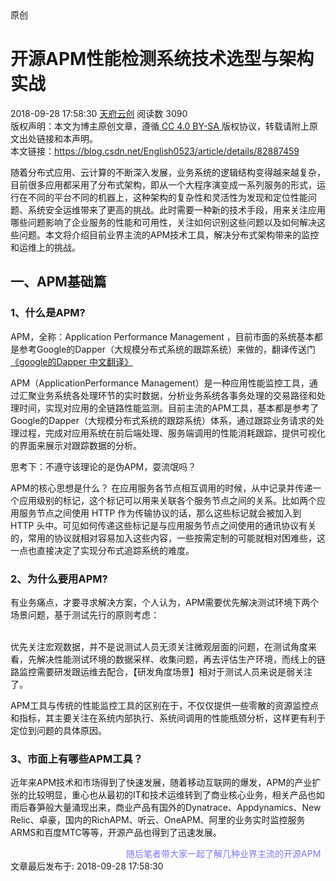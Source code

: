 <div class="blog-content-box">
<div class="article-header-box">
<div class="article-header">
<div class="article-title-box">
<span class="article-type type-1 float-left">原创</span>                <h1 class="title-article">开源APM性能检测系统技术选型与架构实战</h1>
</div>
<div class="article-info-box">
<div class="article-bar-top">
<span class="time">2018-09-28 17:58:30</span>
<a class="follow-nickName" href="https://me.csdn.net/English0523" target="_blank" rel="noopener">天府云创</a>
<span class="read-count">阅读数 3090</span>
</div>
<div class="operating">
</div>
</div>
</div>
</div>
<article class="baidu_pl">
<div id="article_content" class="article_content clearfix" style="height: 1184px; overflow: hidden;">
<div class="article-copyright">
<span class="creativecommons">
<a rel="license" href="http://creativecommons.org/licenses/by-sa/4.0/">
</a>
<span>
版权声明：本文为博主原创文章，遵循<a href="http://creativecommons.org/licenses/by-sa/4.0/" target="_blank" rel="noopener"> CC 4.0 BY-SA </a>版权协议，转载请附上原文出处链接和本声明。            </span>
<div class="article-source-link2222">
本文链接：<a href="https://blog.csdn.net/English0523/article/details/82887459">https://blog.csdn.net/English0523/article/details/82887459</a>
</div>
</span>
</div>
<link rel="stylesheet" href="https://csdnimg.cn/release/phoenix/template/css/ck_htmledit_views-3019150162.css">
<link rel="stylesheet" href="https://csdnimg.cn/release/phoenix/template/css/ck_htmledit_views-3019150162.css">
<div class="htmledit_views" id="content_views">
<p>随着分布式应用、云计算的不断深入发展，业务系统的逻辑结构变得越来越复杂，目前很多应用都采用了分布式架构，即从一个大程序演变成一系列服务的形式，运行在不同的平台不同的机器上，这种架构的复杂性和灵活性为发现和定位性能问题、系统安全运维带来了更高的挑战。此时需要一种新的技术手段，用来关注应用哪些问题影响了企业服务的性能和可用性，关注如何识别这些问题以及如何解决这些问题。本文将介绍目前业界主流的APM技术工具，解决分布式架构带来的监控和运维上的挑战。</p>

<h2><a name="t0"></a>一、APM基础篇</h2>

<h3><a name="t1"></a>1、什么是APM?</h3>

<p>APM，全称：Application Performance Management&nbsp;，目前市面的系统基本都是参考Google的Dapper（大规模分布式系统的跟踪系统）来做的，翻译传送门<a href="http://bigbully.github.io/Dapper-translation/" rel="nofollow" data-token="78bf2e0d797d7da357b0c0368b9d7aa5">《google的Dapper 中文翻译》</a></p>

<p>APM（ApplicationPerformance Management）是一种应用性能监控工具，通过汇聚业务系统各处理环节的实时数据，分析业务系统各事务处理的交易路径和处理时间，实现对应用的全链路性能监测。目前主流的APM工具，基本都是参考了Google的Dapper（大规模分布式系统的跟踪系统）体系，通过跟踪业务请求的处理过程，完成对应用系统在前后端处理、服务端调用的性能消耗跟踪，提供可视化的界面来展示对跟踪数据的分析。</p>

<p>思考下：不遵守该理论的是伪APM，耍流氓吗？</p>

<p>APM的核心思想是什么？&nbsp;在应用服务各节点相互调用的时候，从中记录并传递一个应用级别的标记，这个标记可以用来关联各个服务节点之间的关系。比如两个应用服务节点之间使用 HTTP 作为传输协议的话，那么这些标记就会被加入到 HTTP 头中。可见如何传递这些标记是与应用服务节点之间使用的通讯协议有关的，常用的协议就相对容易加入这些内容，一些按需定制的可能就相对困难些，这一点也直接决定了实现分布式追踪系统的难度。</p>

<h3><a name="t2"></a>2、为什么要用APM?</h3>

<p>有业务痛点，才要寻求解决方案，个人认为，APM需要优先解决测试环境下两个场景问题，基于测试先行的原则考虑：</p>

<p><a href="https://s3.amazonaws.com/infoq.content.live.0/articles/apm-Pinpoint-practice/zh/resources/2231-1513792218601.png" rel="nofollow" data-token="77269f65bad0533d3e81d2d3af2f96b0"><img alt="" class="has" src="https://res.infoq.com/articles/apm-Pinpoint-practice/zh/resources/2231-1513792218601.png"></a><br><br>
优先关注宏观数据，并不是说测试人员无须关注微观层面的问题，在测试角度来看，先解决性能测试环境的数据采样、收集问题，再去评估生产环境，而线上的链路监控需要研发跟运维去配合，【研发角度场景】相对于测试人员来说是弱关注了。</p>

<p>APM工具与传统的性能监控工具的区别在于，不仅仅提供一些零散的资源监控点和指标，其主要关注在系统内部执行、系统间调用的性能瓶颈分析，这样更有利于定位到问题的具体原因。</p>

<h3><a name="t3"></a>3、市面上有哪些APM工具？</h3>

<p>近年来APM技术和市场得到了快速发展，随着移动互联网的爆发，APM的产业扩张的比较明显，重心也从最初的IT和技术运维转到了商业核心业务，相关产品也如雨后春笋般大量涌现出来，商业产品有国外的Dynatrace、Appdynamics、New Relic、卓豪，国内的RichAPM、听云、OneAPM、阿里的业务实时监控服务 ARMS和百度MTC等等，开源产品也得到了迅速发展。</p>

<p>&nbsp; &nbsp; &nbsp; &nbsp; &nbsp; &nbsp; &nbsp; &nbsp; &nbsp; &nbsp; &nbsp; &nbsp; &nbsp; &nbsp; &nbsp; &nbsp; &nbsp; &nbsp; &nbsp; &nbsp; &nbsp; &nbsp; &nbsp; &nbsp;<span style="color:#7c79e5;">随后笔者带大家一起了解几种业界主流的开源APM工具。。。</span></p>

<ul><li>Pinpoint<br>
Pinpoint is an open source APM (Application Performance Management) tool for large-scale distributed systems written in Java.<br><a href="https://github.com/naver/pinpoint" rel="nofollow" data-token="23f6903f4f5029c6398cbbc7eed04e23">https://github.com/naver/pinpoint</a></li>
<li>SkyWalking<br>
A distributed tracing system, and APM ( Application Performance Monitoring ) .<br><a href="http://skywalking.org/" rel="nofollow" data-token="25a164e252c15d4bb217140f7be854fd">http://skywalking.org</a></li>
<li>Zipkin<br>
Zipkin is a distributed tracing system. It helps gather timing data needed to troubleshoot latency problems in microservice architectures. It manages both the collection and lookup of this data. Zipkin’s design is based on the Google Dapper paper.<br><a href="http://zipkin.io/" rel="nofollow" data-token="e76441fa25059c3de4a4498603c6a03f">http://zipkin.io/</a></li>
<li>CAT （大众点评）<br>
CAT基于Java开发的实时应用监控平台，包括实时应用监控，业务监控。<br><a href="https://github.com/dianping/cat" rel="nofollow" data-token="ddbf437038ace360118350588b6ca8ef">https://github.com/dianping/cat</a></li>
</ul><p>我所知道相对有名的APM系统主要有以下几个（翻译上面的英文原文）：</p>

<ul><li><strong>1、Pinpoint</strong></li>
</ul><p>github地址：<a href="https://link.zhihu.com/?target=https%3A//github.com/naver/pinpoint" rel="nofollow" data-token="06a51456bcee3d0e4712a36c20af391c">GitHub - naver/pinpoint: Pinpoint is an open source APM (Application Performance Management) tool for large-scale distributed systems written in Java.</a><br>
对java领域的性能分析有兴趣的朋友都应该看看这个开源项目，这个是一个韩国团队开源出来的，通过JavaAgent的机制来做字节码代码植入，实现加入traceid和抓取性能数据的目的。<br>
NewRelic、Oneapm之类的工具在java平台上的性能分析也是类似的机制。</p>

<ul><li><strong>2、SkyWalking</strong></li>
</ul><p>github地址：<a href="https://link.zhihu.com/?target=https%3A//github.com/wu-sheng/sky-walking" rel="nofollow" data-token="8f947f93fc3d8f1d6b647bb456a49e70">wu-sheng/sky-walking</a><br>
这是国内一位叫吴晟的兄弟开源的，也是一个对JAVA分布式应用程序集群的业务运行情况进行追踪、告警和分析的系统，在github上也有400多颗星了。<br>
功能相对pinpoint还是稍弱一些，插件还没那么丰富，不过也很难得了。</p>

<ul><li><strong>3、Zipkin</strong></li>
</ul><p>官网：<a href="https://link.zhihu.com/?target=http%3A//zipkin.io/" rel="nofollow" data-token="51e302dfec7828ae16ecf279210ce97f">OpenZipkin · A distributed tracing system</a><br>
github地址：<a href="https://link.zhihu.com/?target=https%3A//github.com/openzipkin/zipkin" rel="nofollow" data-token="b04402cd495c919c219153ed742de9fe">GitHub - openzipkin/zipkin: Zipkin is a distributed tracing system</a><br>
这个是twitter开源出来的，也是参考Dapper的体系来做的。<br><br>
Zipkin的java应用端是通过一个叫Brave的组件来实现对应用内部的性能分析数据采集。<br>
Brave的github地址：<a href="https://link.zhihu.com/?target=https%3A//github.com/openzipkin/brave" rel="nofollow" data-token="7c8454e1dbe1c924a9e692789b42d387">https://github.com/openzipkin/brave</a><br>
这个组件通过实现一系列的java拦截器，来做到对http/servlet请求、数据库访问的调用过程跟踪。<br>
然后通过在spring之类的配置文件里加入这些拦截器，完成对java应用的性能数据采集。</p>

<ul><li><strong>4、CAT</strong></li>
</ul><p>github地址：<a href="https://link.zhihu.com/?target=https%3A//github.com/dianping/cat" rel="nofollow" data-token="ca79351dc499bc96d2e01f71fec487c5">GitHub - dianping/cat: Central Application Tracking</a><br>
这个是大众点评开源出来的，实现的功能也还是蛮丰富的，国内也有一些公司在用了。<br>
不过他实现跟踪的手段，是要在代码里硬编码写一些“埋点”，也就是侵入式的。<br>
这样做有利有弊，好处是可以在自己需要的地方加埋点，比较有针对性；坏处是必须改动现有系统，很多开发团队不愿意。</p>

<ul><li><strong>5、Xhprof/Xhgui</strong></li>
</ul><p>这两个工具的组合，是针对PHP应用提供APM能力的工具，也是非侵入式的。<br>
Xhprof github地址：<a href="https://link.zhihu.com/?target=https%3A//github.com/preinheimer/xhprof" rel="nofollow" data-token="9f3c9b13027a9cc7cfcd184dbabfa50f">GitHub - preinheimer/xhprof: XHGUI is a GUI for the XHProf PHP extension, using a database backend, and pretty graphs to make it easy to use and interpret.</a><br>
Xhgui github地址：<a href="https://link.zhihu.com/?target=https%3A//github.com/perftools/xhgui" rel="nofollow" data-token="2898bad5d01e5e389a3d5ba2908a3506">GitHub - perftools/xhgui: A graphical interface for XHProf data built on MongoDB</a><br><br><span style="color:#f33b45;"><strong>&nbsp; &nbsp; &nbsp; &nbsp; &nbsp; &nbsp; &nbsp; &nbsp; &nbsp; &nbsp; &nbsp; &nbsp; &nbsp; &nbsp; &nbsp; &nbsp; 前面三个工具里面，我推荐的顺序依次是Pinpoint—》Zipkin—》CAT。</strong></span><br><br>
原因很简单，就是这三个工具对于程序源代码和配置文件的侵入性，是依次递增的：<br>
Pinpoint：基本不用修改源码和配置文件，只要在启动命令里指定javaagent参数即可，对于运维人员来讲最为方便；<br>
Zipkin：需要对Spring、web.xml之类的配置文件做修改，相对麻烦一些；<br>
CAT：因为需要修改源码设置埋点，因此基本不太可能由运维人员单独完成，而必须由开发人员的深度参与了，而很多开发人员是比较抗拒在代码中加入这些东西滴；<br><br>
相对于传统的监控软件（Zabbix之流）的区别，APM跟关注在对于系统内部执行、系统间调用的性能瓶颈分析，这样更有利于定位到问题的具体原因，而不仅仅像传统监控软件一样只提供一些零散的监控点和指标，就算告警了也不知道问题是出在哪里。&nbsp;</p>

<h3><a name="t4"></a>4、先说结论</h3>

<p>目前比较贴合 Google Dapper 原理设计的，Pinpoint 优于 Zipkin。<br>
Pinpoint对代码的零侵入，运用JavaAgent字节码增强技术，添加启动参数即可。<br>
并且符合【测试角度场景】性能测试调优监控的宏观；<br>
当然，结论太早了，会有疑惑：</p>

<p>“&nbsp;Spring Cloud Slueth和zipkin之间的关系是什么？&nbsp;“</p>

<p>需要看详细对比的，详见下图：</p>

<p><a href="https://s3.amazonaws.com/infoq.content.live.0/articles/apm-Pinpoint-practice/zh/resources/1682-1513877501187.png" rel="nofollow" data-token="f9de053d643086742834a005e9552c8b"><img alt="" class="has" src="https://res.infoq.com/articles/apm-Pinpoint-practice/zh/resources/1682-1513877501187.png"></a></p>

<h3><a name="t5"></a>5、再说对比</h3>

<p>本质上 Spring Cloud Slueth 与 Pinpoint 没有可比性，真正对比的是Zipkin，Spring Cloud Slueth 聚焦在链路追踪和分析，将信息发送到Zipkin，利用 Zipkin的存储来存储信息，当然，Zipkin也可以使用ELK来记录日志和展示，再通过收集服务器性能的脚本把数据存储到ELK，则可以展示服务器状况信息了。Zipkin的总体展示，也是基于链路分析为主。</p>

<p><a href="https://s3.amazonaws.com/infoq.content.live.0/articles/apm-Pinpoint-practice/zh/resources/1483-1513877500307.png" rel="nofollow" data-token="74db4431498c9d7b0375b6526bb65f90"><img alt="" class="has" src="https://res.infoq.com/articles/apm-Pinpoint-practice/zh/resources/1483-1513877500307.png"></a></p>

<h2><a name="t6"></a>二、Pinpoint实战篇</h2>

<h3><a name="t7"></a>1、Pinpoint架构图</h3>

<p>Pinpoint is an open source APM (Application Performance Management) tool for large-scale distributed systems written in Java.<br><a href="https://s3.amazonaws.com/infoq.content.live.0/articles/apm-Pinpoint-practice/zh/resources/1134-1513877500669.png" rel="nofollow" data-token="b86a3ef99a5c97d09adc3ee7d5405741"><img alt="" class="has" src="https://res.infoq.com/articles/apm-Pinpoint-practice/zh/resources/1134-1513877500669.png"></a></p>

<p>架构图对应说明：</p>

<ul><li>Pinpoint-Collector：收集各种性能数据</li>
<li>Pinpoint-Agent：探针与应用服务器（例如tomcat)关联，部署到同一台服务器上</li>
<li>Pinpoint-Web：将收集到的数据层现在web展示</li>
<li>HBase Storage：收集到数据存到HBase中</li>
</ul><h3><a name="t8"></a>2、Pinpoint的数据结构</h3>

<p>Pinpoint 消息的数据结构主要包含三种类型 Span，Trace 和 TraceId。</p>

<ul><li>Span 是最基本的调用追踪单元<br>
当远程调用到达的时候，Span 指代处理该调用的作业，并且携带追踪数据。为了实现代码级别的可见性，Span 下面还包含一层 SpanEvent 的数据结构。每个 Span 都包含一个 SpanId。</li>
<li>Trace 是一组相互关联的 Span 集合<br>
同一个 Trace 下的 Span 共享一个 TransactionId，而且会按照 SpanId 和 ParentSpanId 排列成一棵有层级关系的树形结构。</li>
<li>TraceId 是 TransactionId、SpanId 和 ParentSpanId 的组合<br>
TransactionId（TxId）是一个交易下的横跨整个分布式系统收发消息的 ID，其必须在整个服务器组中是全局唯一的。也就是说 TransactionId 识别了整个调用链；SpanId（SpanId）是处理远程调用作业的 ID，当一个调用到达一个节点的时候随即产生；ParentSpanId（pSpanId）顾名思义，就是产生当前 Span 的调用方 Span 的 ID。如果一个节点是交易的最初发起方，其 ParentSpanId 是 -1，以标志其是整个交易的根 Span。下图能够比较直观的说明这些 ID 结构之间的关系。</li>
</ul><p><a href="https://s3.amazonaws.com/infoq.content.live.0/articles/apm-Pinpoint-practice/zh/resources/1tra1-1513877500804.png" rel="nofollow" data-token="2e6ba28227b244bc4c08b1da57ff8466"><img alt="" class="has" src="https://res.infoq.com/articles/apm-Pinpoint-practice/zh/resources/1tra1-1513877500804.png"></a></p>

<h3><a name="t9"></a>3、Pinpoint部署</h3>

<p>网上太多部署文档，这里不详细说明，简要说明下：<br><a href="https://s3.amazonaws.com/infoq.content.live.0/articles/apm-Pinpoint-practice/zh/resources/2t2-1513877500995.png" rel="nofollow" data-token="3dd03707f5fb86ec774a00c454fc89db"><img alt="" class="has" src="https://res.infoq.com/articles/apm-Pinpoint-practice/zh/resources/2t2-1513877500995.png"></a></p>

<p>注意版本要求：</p>

<ul><li>Java version required to run Pinpoint:<br><a href="https://s3.amazonaws.com/infoq.content.live.0/articles/apm-Pinpoint-practice/zh/resources/2t3-1513877501511.png" rel="nofollow" data-token="8179a97539865b4fd8ea66051c8b140e"><img alt="" class="has" src="https://res.infoq.com/articles/apm-Pinpoint-practice/zh/resources/2t3-1513877501511.png"></a></li>
<li>HBase compatibility table:<br><a href="https://s3.amazonaws.com/infoq.content.live.0/articles/apm-Pinpoint-practice/zh/resources/1t4-1513877501641.png" rel="nofollow" data-token="582cd42a4bed827d1df6e521ec3625ec"><img alt="" class="has" src="https://res.infoq.com/articles/apm-Pinpoint-practice/zh/resources/1t4-1513877501641.png"></a></li>
<li>Agent compatibility table:<br><a href="https://s3.amazonaws.com/infoq.content.live.0/articles/apm-Pinpoint-practice/zh/resources/1t5-1513877501772.png" rel="nofollow" data-token="7f64ac314d90d4eb10c328b9c8613314"><img alt="" class="has" src="https://res.infoq.com/articles/apm-Pinpoint-practice/zh/resources/1t5-1513877501772.png"></a></li>
</ul><p>有两种方式启动：</p>

<p>方式一：修改tomat目录下bin/catalina.sh，在Control Script for the CATALINA Server加入以下三行代码：</p>

<pre class="has" name="code"><code class="hljs perl"><ol class="hljs-ln" style="width:925px"><li><div class="hljs-ln-numbers"><div class="hljs-ln-line hljs-ln-n" data-line-number="1"></div></div><div class="hljs-ln-code"><div class="hljs-ln-line">CATALINA_OPTS=<span class="hljs-string">"$CATALINA_OPTS -javaagent:/home/webapps/service/pp-agent/pinpoint-bootstrap-1.6.2.jar"</span></div></div></li><li><div class="hljs-ln-numbers"><div class="hljs-ln-line hljs-ln-n" data-line-number="2"></div></div><div class="hljs-ln-code"><div class="hljs-ln-line">CATALINA_OPTS=<span class="hljs-string">"$CATALINA_OPTS -Dpinpoint.agentId=pp32tomcattest"</span></div></div></li><li><div class="hljs-ln-numbers"><div class="hljs-ln-line hljs-ln-n" data-line-number="3"></div></div><div class="hljs-ln-code"><div class="hljs-ln-line">CATALINA_OPTS=<span class="hljs-string">"$CATALINA_OPTS -Dpinpoint.applicationName=32tomcat"</span></div></div></li></ol></code><div class="hljs-button signin" data-title="登录后复制" onclick="hljs.signin(event)"></div></pre>

<p>第一行：pinpoint-bootstrap-1.6.2.jar的位置<br>
第二行：agentId必须唯一,标志一个jvm<br>
第三行：applicationName表示同一种应用：同一个应用的不同实例应该使用不同的agentId,相同的applicationName</p>

<p>方式二：SpringBoot启动</p>

<pre class="has" name="code"><code class="hljs javascript">java  -javaagent:<span class="hljs-regexp">/home/</span>webapps/pp-agent/pinpoint-bootstrap<span class="hljs-number">-1.6</span><span class="hljs-number">.2</span>.jar  -Dpinpoint.agentId=pp32tomcattest -Dpinpoint.applicationName=<span class="hljs-number">32</span>tomcat -jar <span class="hljs-number">32</span>tomcat<span class="hljs-number">-0.0</span><span class="hljs-number">.1</span>-SNAPSHOT.jar</code><div class="hljs-button signin" data-title="登录后复制" onclick="hljs.signin(event)"></div></pre>

<h3><a name="t10"></a>4、代码注入是如何工作的</h3>

<p><a href="https://s3.amazonaws.com/infoq.content.live.0/articles/apm-Pinpoint-practice/zh/resources/687-1513877502168.png" rel="nofollow" data-token="55c9d02d31be75e2e4ddca2af82f5eb2"><img alt="" class="has" src="https://res.infoq.com/articles/apm-Pinpoint-practice/zh/resources/687-1513877502168.png"></a><br>
Pinpoint 对代码注入的封装非常类似 AOP，当一个类被加载的时候会通过 Interceptor 向指定的方法前后注入 before 和 after 逻辑，在这些逻辑中可以获取系统运行的状态，并通过 TraceContext 创建 Trace 消息，并发送给 Pinpoint 服务器。但与 AOP 不同的是，Pinpoint 在封装的时候考虑到了更多与目标代码的交互能力，因此用 Pinpoint 提供的 API 来编写代码会比 AOP 更加容易和专业。</p>

<h3><a name="t11"></a>5、Pinpoint实战效果演示</h3>

<p>搭建一个java开源项目<a href="http://jforum.net/" rel="nofollow" data-token="25c9061fea478e670705a58cab8eb054">jforum</a>，跑在tomcat下，使用jmeter进行压测，用户100个：</p>

<ul><li>
<p>服务器图（ServerMap）</p>

<p>通过可视化其组件的互连方式来了解任何分布式系统的拓扑。单击节点将显示有关组件的详细信息，例如其当前状态和事务计数。<br><a href="https://s3.amazonaws.com/infoq.content.live.0/articles/apm-Pinpoint-practice/zh/resources/578-1513877501361.png" rel="nofollow" data-token="c6159c27a9a9f5a341abcedb03858fea"><img alt="" class="has" src="https://res.infoq.com/articles/apm-Pinpoint-practice/zh/resources/578-1513877501361.png"></a></p>
</li>
<li>
<p>实时活动线程图（Realtime Active Thread Chart）</p>

<p>实时监视应用程序内的活动线程。（用了官方图，当时没截图）<br><a href="https://s3.amazonaws.com/infoq.content.live.0/articles/apm-Pinpoint-practice/zh/resources/1shish-1513877501983.png" rel="nofollow" data-token="066a6b3a9983f220fa8ce8454bd32c58"><img alt="" class="has" src="https://res.infoq.com/articles/apm-Pinpoint-practice/zh/resources/1shish-1513877501983.png"></a></p>
</li>
<li>
<p>请求/响应散布图（Request/Response Scatter Chart）</p>

<p>可视化请求计数和响应模式，以确定潜在问题。可以通过在图表上拖动来选择事务以获取更多详细信息。<br><a href="https://s3.amazonaws.com/infoq.content.live.0/articles/apm-Pinpoint-practice/zh/resources/1qps-1513877502428.png" rel="nofollow" data-token="45d936c4532180b650f21e4a2caafcdb"><img alt="" class="has" src="https://res.infoq.com/articles/apm-Pinpoint-practice/zh/resources/1qps-1513877502428.png"></a></p>
</li>
<li>
<p>调用栈信息（CallStack）</p>

<p>增强分布式环境中每个事务的代码级可见性，识别单个视图中的瓶颈和故障点。<br><a href="https://s3.amazonaws.com/infoq.content.live.0/articles/apm-Pinpoint-practice/zh/resources/479-1513878052510.png" rel="nofollow" data-token="b17396efc9bddf19e3e8b436393b9116"><img alt="" class="has" src="https://res.infoq.com/articles/apm-Pinpoint-practice/zh/resources/479-1513878052510.png"></a></p>
</li>
<li>
<p>检查器（Inspector）</p>
</li>
</ul><p>查看应用程序的其他详细信息，如CPU使用率，内存/垃圾收集，TPS和JVM参数。<br><a href="https://s3.amazonaws.com/infoq.content.live.0/articles/apm-Pinpoint-practice/zh/resources/3410-1513878051392.png" rel="nofollow" data-token="5c0d53e5d4943564401e592be7742836"><img alt="" class="has" src="https://res.infoq.com/articles/apm-Pinpoint-practice/zh/resources/3410-1513878051392.png"></a></p>

<h3><a name="t12"></a>6、总结</h3>

<p>第一：PinPoint从宏观上看：总体链路、服务总体状态（cpu、内存等等信息），符合【测试角度场景】性能测试调优监控的宏观；<br>
第二：Spring Cloud Slueth需要结合Zipkin从微观来看：自身无法单独提供展示，要结合Zipkin展示链路问题（并没有服务器总体状态的展示），更多服务器性能状况等信息展示需要定制脚本通过ELK收集展示，符合【研发角度场景】性能测试调优监控的微观；</p>

<p>总的来说两者是结合体，要单独使用的话，从测试业务上来看：PinPoint满足，性能测试调优监控的宏观【测试角度场景】</p>

<h3><a name="t13"></a>7、项目场景</h3>

<p>访问某个API，后端应用服务产生的一系列链路，为何请求一次有23次数据库访问呢？这里就是需要排查的的地方，详细看看CallTree，找出可优化的SQL查询语句。<br><a href="https://s3.amazonaws.com/infoq.content.live.0/articles/apm-Pinpoint-practice/zh/resources/1shizhan-1513878051674.png" rel="nofollow" data-token="b7d65730205da44aefe4a3e5d0f1250c"><img alt="" class="has" src="https://res.infoq.com/articles/apm-Pinpoint-practice/zh/resources/1shizhan-1513878051674.png"></a><br><a href="https://s3.amazonaws.com/infoq.content.live.0/articles/apm-Pinpoint-practice/zh/resources/1shizhan2-1513878051908.png" rel="nofollow" data-token="c9b640d2b9e760b937344ce042996b3d"><img alt="" class="has" src="https://res.infoq.com/articles/apm-Pinpoint-practice/zh/resources/1shizhan2-1513878051908.png"></a><br>
另外，在做性能测试的时候，服务器并发的IO，PP不断写入也会产生瓶颈，需要后续解决。</p>

<h3><a name="t14"></a>8、标签库项目简单压测</h3>

<p>通过jmeter对标签库进行简单压测，脚本如下：<br><a href="https://s3.amazonaws.com/infoq.content.live.0/articles/apm-Pinpoint-practice/zh/resources/1jmeter-1513878052220.png" rel="nofollow" data-token="35947c53bd0ee67e7456a41a1044e485"><img alt="" class="has" src="https://res.infoq.com/articles/apm-Pinpoint-practice/zh/resources/1jmeter-1513878052220.png"></a></p>

<p>通过APM发现问题如下：<br><a href="https://s3.amazonaws.com/infoq.content.live.0/articles/apm-Pinpoint-practice/zh/resources/1b1-1513878052680.png" rel="nofollow" data-token="7e8165dc2efae0eef1cd7b6f0a82dd6c"><img alt="" class="has" src="https://res.infoq.com/articles/apm-Pinpoint-practice/zh/resources/1b1-1513878052680.png"></a></p>

<p>pquery.do的res高达6782ms，需要安排开发进一步排查定位代码问题<br><br><a href="https://s3.amazonaws.com/infoq.content.live.0/articles/apm-Pinpoint-practice/zh/resources/3611-1513878459739.png" rel="nofollow" data-token="b245cc50044942759449ecaf327f19b8"><img alt="" class="has" src="https://res.infoq.com/articles/apm-Pinpoint-practice/zh/resources/3611-1513878459739.png"></a></p>

<p><a href="https://s3.amazonaws.com/infoq.content.live.0/articles/apm-Pinpoint-practice/zh/resources/1b3-1513878459276.png" rel="nofollow" data-token="a34fef0f7c5885bb732975b7fee0a48d"><img alt="" class="has" src="https://res.infoq.com/articles/apm-Pinpoint-practice/zh/resources/1b3-1513878459276.png"></a></p>

<p>另外一种场景，测试人员无法在页面获取到的信息（有些情况下，测试人员是没有服务器权限），这些是服务底层的异常信息，可以通过CallTree来查看。</p>

<h3><a name="t15"></a>9、应用服务接入APM后的链路全景蜘蛛网图</h3>

<p><a href="https://s3.amazonaws.com/infoq.content.live.0/articles/apm-Pinpoint-practice/zh/resources/1812-1513878459509.jpg" rel="nofollow" data-token="a9bcbac39f2206f36e18a076a0555cdb"><img alt="" class="has" src="https://res.infoq.com/articles/apm-Pinpoint-practice/zh/resources/1812-1513878459509.jpg"></a></p>

<p>&nbsp;</p>

<h2><a name="t16"></a><strong>总结</strong></h2>

<p>介绍了4种主流的开源APM工具，最后我从代码侵入方式、数据落地方式、性能分析报表等三个方面对上述工具进行对比分析：</p>

<p><img alt="" class="has" src="http://5b0988e595225.cdn.sohucs.com/images/20180327/02bbe5d6d2144481834761abc00a884f.jpeg" width="558"></p>

<p>通过对比可知，主流APM工具为了更好地进行推广，主要采用了侵入程度低的方式完成对应用代码的改造。并且为了应对云计算、微服务、容器化的迅速发展与应用带来的APM监控的数据的海量增长的趋势，数据落地方式也主要以海量存储数据库为主。 &nbsp; &nbsp; &nbsp; &nbsp; 未来在数据分析和性能分析方面，大数据和机器学习将在APM领域发挥重要的作用，APM的功能也将从单一的资源监控和应用监控，向异常检测、性能诊断、未来预测等自动化、智能化等方向发展，让我们共同期待开源社区或组织带来功能更强大的免费产品！</p>

<p><strong>【参考资料】</strong></p>

<p>1、回到网易后开源APM技术选型与实战 http://www.infoq.com/cn/articles/apm-Pinpoint-practice</p>

<p>2、常见开源APM监控工具介绍_搜狐科技&nbsp;https://www.sohu.com/a/226488076_505794</p>

<p>3、OneAPM Servers | 服务器监控软件 | 服务器监控系统 – OneAPM https://www.oneapm.com/others/servers.html</p>

<p>4、业务实时监控服务ARMS_秒级业务监控 https://www.aliyun.com/product/arms</p>

<p>5、开源APM工具pinpoint安装与使用 - CSDN博客 https://blog.csdn.net/wh211212/article/details/80437696</p>                                    </div>
</div>
</article>
<div class="postTime"> 
<div class="article-bar-bottom">
<span class="time">
文章最后发布于: 2018-09-28 17:58:30            </span>
</div>
</div>
</div>